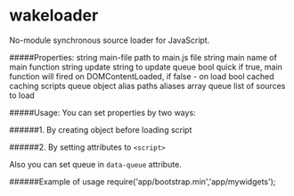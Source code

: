 wakeloader
==========

No-module synchronous source loader for JavaScript.

#####Properties:
    string    main-file    path to main.js file
    string    main         name of main function
    string    update       string to update queue
    bool      quick        if true, main function will fired on DOMContentLoaded, if false - on load
    bool      cached       caching scripts queue
    object    alias        paths aliases
    array     queue        list of sources to load    

#####Usage:
You can set properties by two ways:

######1. By creating object before loading script
    <script>
        wakeloader = {
            mainFile :  "app/main",
            main     :  "main",
            update   :  "04.04.2013",
            quick    :  true,
            cahced   :  true,
            alias    :  { "http://code.jquery.com/" : "jquery/" },
            queue    :  ["app/widget","jquery/jquery-2.0.2.min",{ "http://some.serv.er/lib/" : ["sugar","backbone"] }]
        };
    </script>
    <script wake-loader src="wake/loader.min.js"></script>
    
######2. By setting attributes to `<script>`
    <script wake-loader data-main-file="app/main" data-main data-update="04.04.2013" 
            data-cached data-quick data-alias='{ "http://code.jquery.com/" : "jquery/" }' src="wake/loader.min.js">
        ["app/widget","jquery/jquery-2.0.2.min",{ "http://some.serv.er/lib/" : ["sugar","backbone"] }]            
    </script>
    
Also you can set queue in `data-queue` attribute. 

######Example of usage
    require('app/bootstrap.min','app/mywidgets');
    
